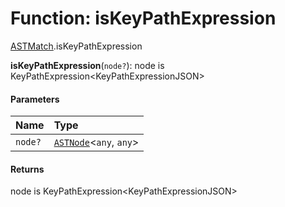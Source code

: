 # Function: isKeyPathExpression

[ASTMatch](/en/auto-docs/variable-core/modules/ASTMatch.md).isKeyPathExpression

**isKeyPathExpression**(`node?`): node is KeyPathExpression\<KeyPathExpressionJSON>

#### Parameters

| Name | Type |
| :------ | :------ |
| `node?` | [`ASTNode`](/en/auto-docs/variable-core/classes/ASTNode.md)<`any`, `any`> |

#### Returns

node is KeyPathExpression\<KeyPathExpressionJSON>
